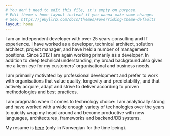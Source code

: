```yaml
---
# You don't need to edit this file, it's empty on purpose.
# Edit theme's home layout instead if you wanna make some changes
# See: https://jekyllrb.com/docs/themes/#overriding-theme-defaults
layout: home
---
```


I am an independent developer with over 25 years consulting and IT experience. I have worked as a developer, technical architect, solution architect, project manager, and have held a number of management positions. Since 2012 I am again working primarily as a developer. In addition to deep technical understanding, my broad background also gives me a keen eye for my customers' organisational and business needs.

I am primarily motivated by professional development and prefer to work with organisations that value quality, longevity and predictability, and that actively acquire, adapt and strive to deliver according to proven methodologies and best practices.

I am pragmatic when it comes to technology choice: I am analytically strong and have worked with a wide enough variety of technologies over the years to quickly wrap my head around and become productive with new languages, architectures, frameworks and backend/DB systems.

My resume is [here](https://andersblehr.co/cv.pdf) (only in Norwegian for the time being).
